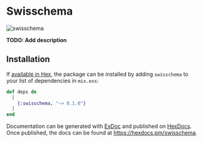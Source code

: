 # Swisschema

![swisschema](https://github.com/joeljuca/swisschema/actions/workflows/ci.yml/badge.svg)

**TODO: Add description**

## Installation

If [available in Hex](https://hex.pm/docs/publish), the package can be installed
by adding `swisschema` to your list of dependencies in `mix.exs`:

```elixir
def deps do
  [
    {:swisschema, "~> 0.1.0"}
  ]
end
```

Documentation can be generated with [ExDoc](https://github.com/elixir-lang/ex_doc)
and published on [HexDocs](https://hexdocs.pm). Once published, the docs can
be found at <https://hexdocs.pm/swisschema>.

